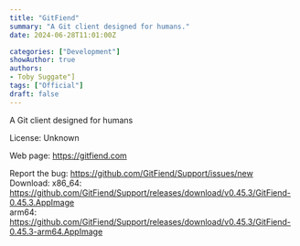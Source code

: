 ```yaml
---
title: "GitFiend"
summary: "A Git client designed for humans."
date: 2024-06-28T11:01:00Z

categories: ["Development"]
showAuthor: true
authors:
- Toby Suggate"]
tags: ["Official"]
draft: false
---
```


A Git client designed for humans

License: Unknown

Web page: <https://gitfiend.com>  

Report the bug: <https://github.com/GitFiend/Support/issues/new>  
Download:   x86_64: <https://github.com/GitFiend/Support/releases/download/v0.45.3/GitFiend-0.45.3.AppImage>  
            arm64: <https://github.com/GitFiend/Support/releases/download/v0.45.3/GitFiend-0.45.3-arm64.AppImage>
